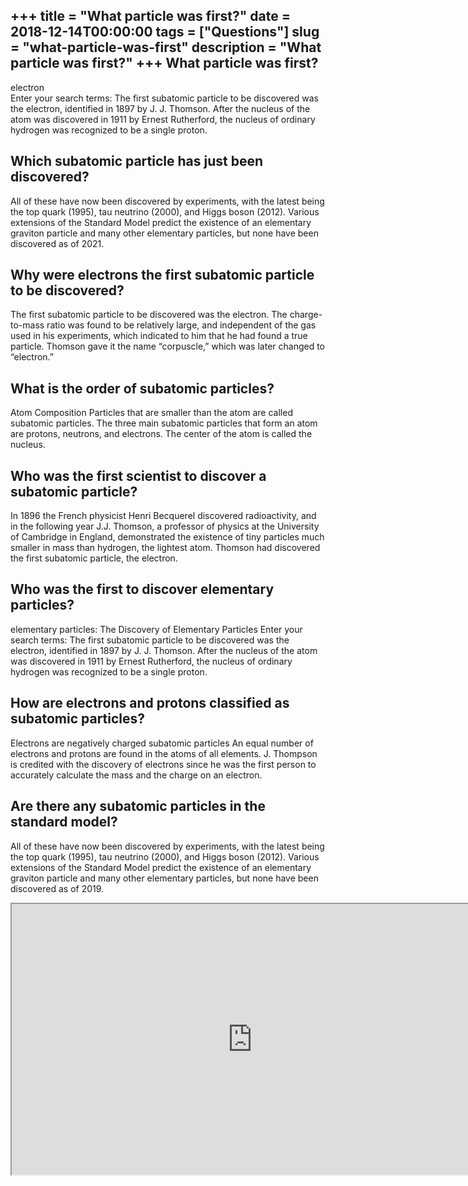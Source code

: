 +++
title = "What particle was first?"
date = 2018-12-14T00:00:00
tags = ["Questions"]
slug = "what-particle-was-first"
description = "What particle was first?"
+++
What particle was first?
------------------------

electron  
Enter your search terms: The first subatomic particle to be discovered was the electron, identified in 1897 by J. J. Thomson. After the nucleus of the atom was discovered in 1911 by Ernest Rutherford, the nucleus of ordinary hydrogen was recognized to be a single proton.

Which subatomic particle has just been discovered?
--------------------------------------------------

All of these have now been discovered by experiments, with the latest being the top quark (1995), tau neutrino (2000), and Higgs boson (2012). Various extensions of the Standard Model predict the existence of an elementary graviton particle and many other elementary particles, but none have been discovered as of 2021.

Why were electrons the first subatomic particle to be discovered?
-----------------------------------------------------------------

The first subatomic particle to be discovered was the electron. The charge-to-mass ratio was found to be relatively large, and independent of the gas used in his experiments, which indicated to him that he had found a true particle. Thomson gave it the name “corpuscle,” which was later changed to “electron.”

What is the order of subatomic particles?
-----------------------------------------

Atom Composition Particles that are smaller than the atom are called subatomic particles. The three main subatomic particles that form an atom are protons, neutrons, and electrons. The center of the atom is called the nucleus.

Who was the first scientist to discover a subatomic particle?
-------------------------------------------------------------

In 1896 the French physicist Henri Becquerel discovered radioactivity, and in the following year J.J. Thomson, a professor of physics at the University of Cambridge in England, demonstrated the existence of tiny particles much smaller in mass than hydrogen, the lightest atom. Thomson had discovered the first subatomic particle, the electron.

Who was the first to discover elementary particles?
---------------------------------------------------

elementary particles: The Discovery of Elementary Particles Enter your search terms: The first subatomic particle to be discovered was the electron, identified in 1897 by J. J. Thomson. After the nucleus of the atom was discovered in 1911 by Ernest Rutherford, the nucleus of ordinary hydrogen was recognized to be a single proton.

How are electrons and protons classified as subatomic particles?
----------------------------------------------------------------

Electrons are negatively charged subatomic particles An equal number of electrons and protons are found in the atoms of all elements. J. Thompson is credited with the discovery of electrons since he was the first person to accurately calculate the mass and the charge on an electron.

Are there any subatomic particles in the standard model?
--------------------------------------------------------

All of these have now been discovered by experiments, with the latest being the top quark (1995), tau neutrino (2000), and Higgs boson (2012). Various extensions of the Standard Model predict the existence of an elementary graviton particle and many other elementary particles, but none have been discovered as of 2019.

<iframe allow="accelerometer; autoplay; clipboard-write; encrypted-media; gyroscope; picture-in-picture" allowfullscreen="" class="__youtube_prefs__  epyt-is-override  no-lazyload" data-no-lazy="1" data-origheight="433" data-origwidth="770" data-skipgform_ajax_framebjll="" height="433" id="_ytid_45658" loading="lazy" src="https://www.youtube.com/embed/lV7jNylzu5s?enablejsapi=1&autoplay=0&cc_load_policy=0&cc_lang_pref=&iv_load_policy=1&loop=0&modestbranding=0&rel=1&fs=1&playsinline=0&autohide=2&theme=dark&color=red&controls=1&" title="YouTube player" width="770"></iframe>